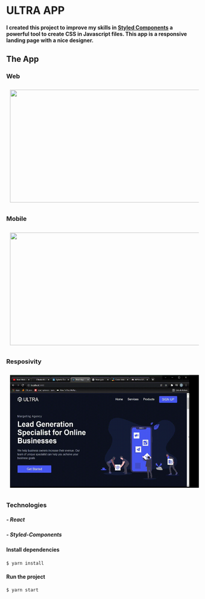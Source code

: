 # ULTRA APP

#### I created this project to improve my skills in [Styled Components](https://styled-components.com/) a powerful tool to create CSS in Javascript files. This app is a responsive landing page with a nice designer.

## The App

### Web

<div alignItem="end" justfyContent="spaceBetween">
  <img width="600" height="300" style="margin:10px" src="assets/web.gif"> 
 </div> 
 
 ### Mobile

<div alignItem="end" justfyContent="spaceBetween">
  <img width="600" height="300" style="margin:10px" src="assets/mobile.gif"> 
 </div> 
 
 ### Resposivity

<div alignItem="end" justfyContent="spaceBetween">
  <img width="600" height="300" style="margin:10px" src="assets/responsivity.gif"> 
 </div> 
 
 ### Technologies

##### - React
##### - Styled-Components

#### Install dependencies
    
    $ yarn install

#### Run the project

    $ yarn start
